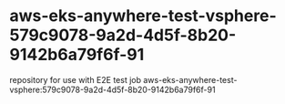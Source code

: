 # aws-eks-anywhere-test-vsphere-579c9078-9a2d-4d5f-8b20-9142b6a79f6f-91
repository for use with E2E test job aws-eks-anywhere-test-vsphere:579c9078-9a2d-4d5f-8b20-9142b6a79f6f-91
